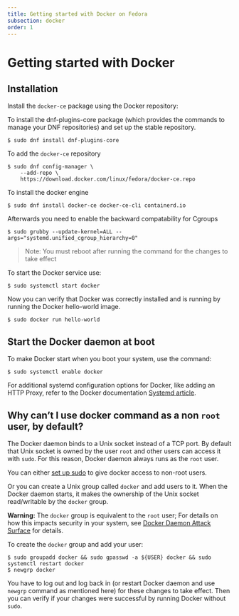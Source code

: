 ```yaml
---
title: Getting started with Docker on Fedora
subsection: docker
order: 1
---
```


# Getting started with Docker

## Installation

Install the `docker-ce` package using the Docker repository:

To install the dnf-plugins-core package (which provides the commands to manage your DNF repositories) and set up the stable repository.

```console
$ sudo dnf install dnf-plugins-core
```
To add the `docker-ce` repository

```
$ sudo dnf config-manager \
    --add-repo \
    https://download.docker.com/linux/fedora/docker-ce.repo
```

To install the docker engine 

```console
$ sudo dnf install docker-ce docker-ce-cli containerd.io
```

Afterwards you need to enable the backward compatability for Cgroups

```console
$ sudo grubby --update-kernel=ALL --args="systemd.unified_cgroup_hierarchy=0"
```

> Note: You must reboot after running the command for the changes to take effect


To start the Docker service use:

```console
$ sudo systemctl start docker
```

Now you can verify that Docker was correctly installed and is running by running the Docker hello-world image.

```console
$ sudo docker run hello-world
```

## Start the Docker daemon at boot

To make Docker start when you boot your system, use the command:

```console
$ sudo systemctl enable docker
```

For additional systemd configuration options for Docker, like adding an HTTP Proxy, refer to the Docker documentation [Systemd article](https://docs.docker.com/engine/admin/systemd/).

## Why can’t I use docker command as a non `root` user, by default?

The Docker daemon binds to a Unix socket instead of a TCP port. By default that Unix socket is owned by the user `root` and other users can access it with `sudo`. For this reason, Docker daemon always runs as the `root` user.

You can either [set up sudo](http://www.projectatomic.io/blog/2015/08/why-we-dont-let-non-root-users-run-docker-in-centos-fedora-or-rhel) to give docker access to non-root users.

Or you can create a Unix group called `docker` and add users to it. When the Docker daemon starts, it makes the ownership of the Unix socket read/writable by the `docker` group.

**Warning:** The `docker` group is equivalent to the `root` user; For details on how this impacts security in your system, see [Docker Daemon Attack Surface](https://docs.docker.com/engine/security/security/#docker-daemon-attack-surface) for details.

To create the `docker` group and add your user:

```console
$ sudo groupadd docker && sudo gpasswd -a ${USER} docker && sudo systemctl restart docker
$ newgrp docker
```

You have to log out and log back in (or restart Docker daemon and use `newgrp` command as mentioned here) for these changes to take effect. Then you can verify if your changes were successful by running Docker without `sudo`.
